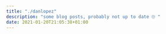 ```yaml
---
title: "./danlopez"
description: "some blog posts, probably not up to date 🙄 "
date: 2021-01-20T21:05:38+01:00
---
```

